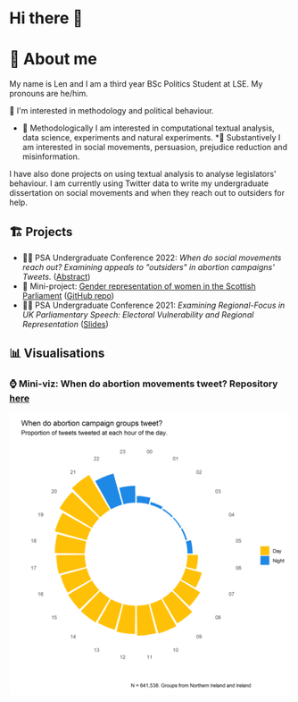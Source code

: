 # Hi there 👋

# 👨 About me  

My name is Len and I am a third year BSc Politics Student at LSE. My pronouns are he/him. 

🤔 I'm interested in methodology and political behaviour. 

* 🧰 Methodologically I am interested in computational textual analysis, data science, experiments and natural experiments.
*🔎 Substantively I am interested in social movements, persuasion, prejudice reduction and misinformation.

I have also done projects on using textual analysis to analyse legislators' behaviour. I am currently using Twitter data to write my undergraduate dissertation on social movements and when they reach out to outsiders for help.

## 🏗️ Projects 
* 🧑‍🏫 PSA Undergraduate Conference 2022: *When do social movements reach out? Examining appeals to "outsiders" in abortion campaigns' Tweets.* ([Abstract](https://github.com/lenmetson/lenmetson/blob/94caff4966ad79f4d58535b644b3ab8d5f511f36/files/psa-abstract.pdf))
* 🔎 Mini-project: [Gender representation of women in the Scottish Parliament](https://lenmetson.github.io/MSP-gender-speeches/) ([GitHub repo](https://github.com/lenmetson/MSP-gender-speeches))
* 🧑‍🏫 PSA Undergraduate Conference 2021: *Examining Regional-Focus in UK Parliamentary Speech: Electoral Vulnerability and Regional Representation* ([Slides](https://github.com/lenmetson/lenmetson/blob/34b00e5bf26b08b14b819b2167e5a86c14742331/files/psa_presentation_metson.pdf))

## 📊 Visualisations 

### ⌚ Mini-viz: When do abortion movements tweet? Repository [here](https://github.com/lenmetson/circle-plot-tweet-time)
![Circular bar plot](https://github.com/lenmetson/circle-plot-tweet-time/blob/5265372f2bdc88c7e6d64d201e21ea482bc43668/time_plot.png)
